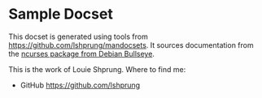 Sample Docset
=======================

This docset is generated using tools from <https://github.com/lshprung/mandocsets>. It sources documentation from the [ncurses package from Debian Bullseye](https://tracker.debian.org/pkg/ncurses).

This is the work of Louie Shprung. Where to find me:

- GitHub <https://github.com/lshprung>
